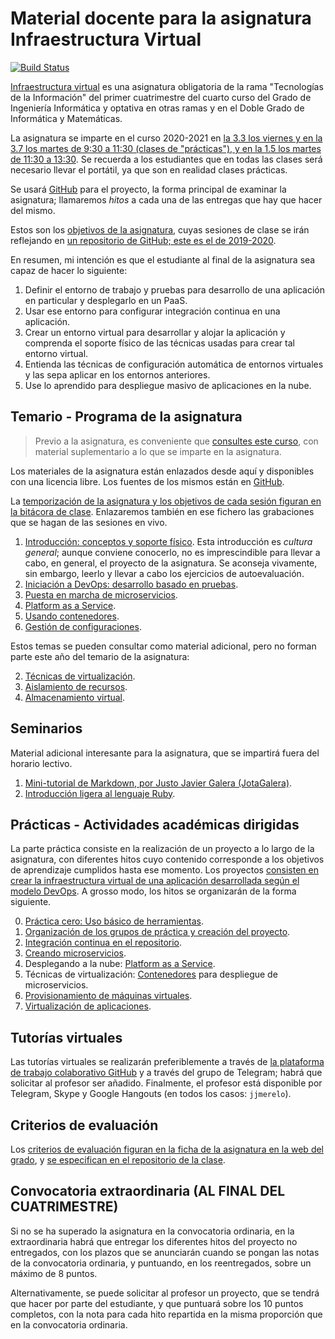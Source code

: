 # Material docente para la asignatura Infraestructura Virtual

[![Build Status](https://travis-ci.org/JJ/IV.svg?branch=master)](https://travis-ci.org/JJ/IV)

[Infraestructura virtual](https://etsiit.ugr.es/pages/calendario_academico/horarioscurso20192020/horariosgii1920)
es una asignatura obligatoria de la rama "Tecnologías de la Información"
del primer cuatrimestre del cuarto curso del Grado de Ingeniería
Informática y optativa en otras ramas y en el Doble Grado de Informática
y Matemáticas.

La asignatura se imparte en el curso 2020-2021
en [la 3.3 los viernes y en la 3.7 los martes de 9:30 a 11:30  (clases de "prácticas"), y en la 1.5 los martes de 11:30 a 13:30](http://etsiit.ugr.es/pages/calendario_academico/horarioscurso20202021/horariosgii2021/!).
Se recuerda a los estudiantes que en todas las clases será necesario
llevar el portátil, ya que son en realidad clases prácticas.


Se usará
[GitHub](http://github.com) para el proyecto, la forma principal de examinar la asignatura; llamaremos *hitos* a cada una de las entregas que hay que hacer del mismo.

Estos son los [objetivos de la asignatura](documentos/objetivos.md), cuyas sesiones de clase se irán reflejando en [un repositorio de GitHub; este es el de 2019-2020](https://github.com/JJ/IV-19-20).

En resumen, mi intención es que el estudiante al final de la asignatura sea capaz de hacer lo siguiente:

1. Definir el entorno de trabajo y pruebas para desarrollo de una aplicación en particular y desplegarlo en un PaaS.
2. Usar ese entorno para configurar integración continua en una aplicación.
3. Crear un entorno virtual para desarrollar y alojar la aplicación y comprenda el soporte físico de las técnicas usadas para crear tal entorno virtual.
4. Entienda las técnicas de configuración automática de entornos virtuales y las sepa aplicar en los entornos anteriores.
5. Use lo aprendido para despliegue masivo de aplicaciones en la nube.

Temario - Programa de la asignatura
------------------------------------------------------

> Previo a la asignatura, es conveniente
> que [consultes este curso](https://jj.github.io/curso-tdd), con
> material suplementario a lo que se imparte en la asignatura.

Los materiales de la asignatura están enlazados desde aquí y
disponibles con una licencia libre. Los fuentes de los mismos están en
[GitHub](http://github.com/JJ/IV). 

La
[temporización de la asignatura y los objetivos de cada sesión figuran en la bitácora de clase](https://github.com/JJ/IV-20-21/blob/master/sesiones/README.md). Enlazaremos
también en ese fichero las grabaciones que se hagan de las sesiones en vivo.


1. [Introducción: conceptos y soporte físico](documentos/temas/Intro_concepto_y_soporte_fisico.md). Esta
   introducción es *cultura general*; aunque conviene conocerlo, no es
   imprescindible para llevar a cabo, en general, el proyecto de la
   asignatura. Se aconseja vivamente, sin embargo, leerlo y llevar a
   cabo los ejercicios de autoevaluación.
2. [Iniciación a DevOps: desarrollo basado en pruebas](documentos/temas/Desarrollo_basado_en_pruebas.md).
3. [Puesta en marcha de microservicios](documentos/temas/Microservicios.md).
4. [Platform as a Service](documentos/temas/PaaS.md).
5. [Usando contenedores](documentos/temas/Contenedores.md).
6. [Gestión de configuraciones](documentos/temas/Gestion_de_configuraciones.md).

Estos temas se pueden consultar como material adicional, pero no forman parte este año del temario de la asignatura:

2. [Técnicas de virtualización](documentos/temas/Tecnicas_de_virtualizacion.md).
4. [Aislamiento de recursos](documentos/temas/Aislamiento_de_recursos.md).
4. [Almacenamiento virtual](documentos/temas/Almacenamiento.md).

Seminarios
---------------

Material adicional interesante para la asignatura, que se impartirá fuera del horario lectivo.

1. [Mini-tutorial de Markdown, por Justo Javier Galera (JotaGalera)](documentos/seminarios/tutorial.md).
1. [Introducción ligera al lenguaje Ruby](documentos/seminarios/ruby.md).

Prácticas - Actividades académicas dirigidas
-------------

La parte práctica consiste en la realización de un proyecto a lo largo de
la asignatura, con diferentes hitos cuyo contenido corresponde a los objetivos de aprendizaje
cumplidos hasta ese momento. Los proyectos
[consisten en crear la infraestructura virtual de una aplicación desarrollada según el modelo DevOps](documentos/proyecto/README.md). A
grosso modo, los hitos se organizarán de la forma siguiente.

0. [Práctica cero: Uso básico de herramientas](documentos/proyecto/0.Repositorio.md).
1. [Organización de los grupos de práctica y creación del proyecto](documentos/proyecto/1.Infraestructura.md).
2. [Integración continua en el repositorio](documentos/proyecto/2.CI.md).
2. [Creando microservicios](documentos/proyecto/3.Microservicios.md).
3. Desplegando a la nube: [Platform as a Service](documentos/proyecto/4.PaaS.md).
4. Técnicas de virtualización: [Contenedores](documentos/proyecto/5.Docker.md) para despliegue de microservicios.
5. [Provisionamiento de máquinas virtuales](documentos/proyecto/6.Provision.md).
4. [Virtualización de aplicaciones](documentos/proyecto/5.IaaS.md).

Tutorías virtuales
----

Las tutorías virtuales se realizarán preferiblemente a través de
[la plataforma de trabajo colaborativo GitHub](https://github.com/JJ/IV-19-20/issues?state=open) y
a través del grupo de Telegram; habrá que solicitar al profesor ser
añadido. Finalmente, el profesor está disponible por Telegram, Skype y
Google Hangouts (en todos los casos: `jjmerelo`).

Criterios de evaluación
---

Los
[criterios de evaluación figuran en la ficha de la asignatura en la web del grado](https://grados.ugr.es/informatica/pages/infoacademica/guias_docentes/curso_actual/cuarto/tecnologiasdelainformacion/gii_infraestructura_virtual_20172018_firmada),
y
[se especifican en el repositorio de la clase](https://github.com/JJ/IV-19-20/blob/master/Metodolog%C3%ADa_y_criterios_de_evaluaci%C3%B3n.md).

## Convocatoria extraordinaria (AL FINAL DEL CUATRIMESTRE)

Si no se ha superado la asignatura en la convocatoria ordinaria, en la
extraordinaria habrá que entregar los diferentes hitos del proyecto no
entregados, con los plazos que se anunciarán cuando se pongan las
notas de la convocatoria ordinaria, y puntuando, en los reentregados,
sobre un máximo de 8 puntos.

Alternativamente, se puede solicitar al profesor un proyecto, que se
tendrá que hacer por parte del estudiante, y que puntuará sobre los 10
puntos completos, con la nota para cada hito repartida en la misma
proporción que en la convocatoria ordinaria.
